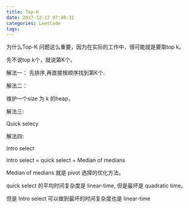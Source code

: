 ```yaml
---
title: Top-K
date: 2017-12-17 07:40:31
categories: LeetCode
tags:
---
```


为什么Top-K 问题这么重要，因为在实际的工作中，很可能就是要取top k。

先不说top k个，就说第K个。

解法一：
先排序,再直接按顺序找到第K个.

解法二：

维护一个size 为 k 的heap，

解法三:

Quick selecy

解法四:

Intro select

Intro select = quick select + Median of medians

Median of medians 就是 pivot 选择的优化方法。


quick select 的平均时间复杂度是 linear-time, 但是最坏是 quadratic time。

但是 Intro select 可以做到最坏的时间复杂度也是 linear-time 




